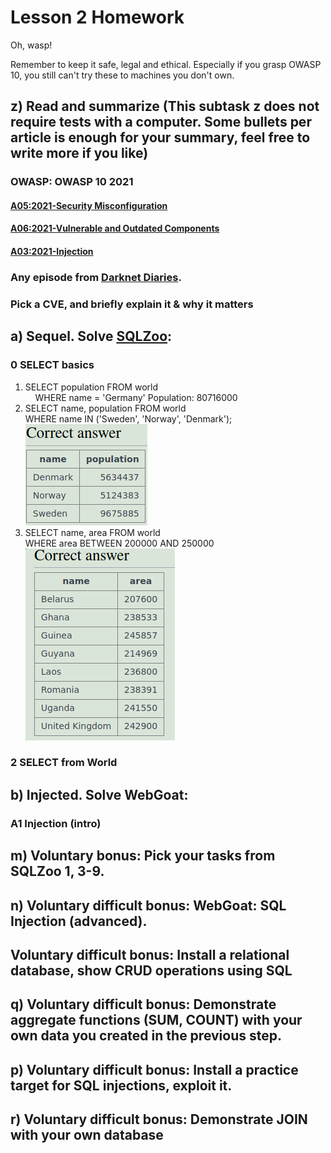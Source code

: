 # Lesson 2 Homework

Oh, wasp!  

Remember to keep it safe, legal and ethical. Especially if you grasp OWASP 10, you still can't try these to machines you don't own.  

## z) Read and summarize (This subtask z does not require tests with a computer. Some bullets per article is enough for your summary, feel free to write more if you like)  

### OWASP: OWASP 10 2021  
#### [A05:2021-Security Misconfiguration](https://owasp.org/Top10/A05_2021-Security_Misconfiguration/)
   
#### [A06:2021-Vulnerable and Outdated Components](https://owasp.org/Top10/A06_2021-Vulnerable_and_Outdated_Components/)
  
#### [A03:2021-Injection](https://owasp.org/Top10/A03_2021-Injection/)

  
### Any episode from [Darknet Diaries](https://darknetdiaries.com/).  
  
### Pick a CVE, and briefly explain it & why it matters  
  
## a) Sequel. Solve [SQLZoo](https://sqlzoo.net/wiki/SQL_Tutorial):

### 0 SELECT basics  

1. SELECT population FROM world  
        WHERE name = 'Germany' 
    Population: 80716000  
2. SELECT name, population FROM world  
      WHERE name IN ('Sweden', 'Norway', 'Denmark');  
    <img src="Pictures/Lesson2/sqlZoo0-2.png">  
3. SELECT name, area FROM world  
      WHERE area BETWEEN 200000 AND 250000  
    <img src="Pictures/Lesson2/sqlZoo0-3.png">

### 2 SELECT from World  
  
## b) Injected. Solve WebGoat:  

### A1 Injection (intro)  

## m) Voluntary bonus: Pick your tasks from SQLZoo 1, 3-9.    

## n) Voluntary difficult bonus: WebGoat: SQL Injection (advanced).  

  
## Voluntary difficult bonus: Install a relational database, show CRUD operations using SQL  
  
    
## q) Voluntary difficult bonus: Demonstrate aggregate functions (SUM, COUNT) with your own data you created in the previous step.  

  
## p) Voluntary difficult bonus: Install a practice target for SQL injections, exploit it.  

  
## r) Voluntary difficult bonus: Demonstrate JOIN with your own database  

